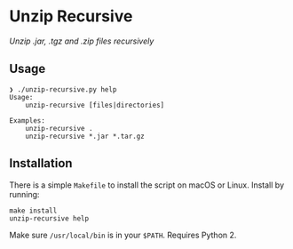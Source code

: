 # Unzip Recursive

_Unzip .jar, .tgz and .zip files recursively_

## Usage

    ❯ ./unzip-recursive.py help
    Usage:
        unzip-recursive [files|directories]

    Examples:
        unzip-recursive .
        unzip-recursive *.jar *.tar.gz

## Installation

There is a simple `Makefile` to install the script on macOS or Linux. Install by running:

    make install
    unzip-recursive help

Make sure `/usr/local/bin` is in your `$PATH`. Requires Python 2.
